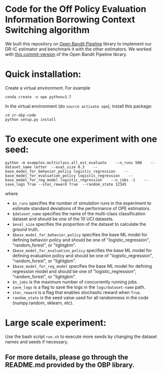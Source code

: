 # Code for the Off Policy Evaluation Information Borrowing Context Switching algorithm

We built this repository on [Open Bandit Pipeline](https://github.com/st-tech/zr-obp) library to implement our DR-IC estimator and benchmark it with the other estimators. We worked with [this commit-version](https://github.com/st-tech/zr-obp/commit/a4b61e9e14d1954aa2953d2b21b4e710a8a725d8) of the Open Bandit Pipeline library.

# Quick installation:

Create a virtual environment. For example
```
conda create -n ope python=3.7
```

In the virtual environment (do `source activate ope`), install this package:
```
cd zr-obp-code
python setup.py install
```

# To execute one experiment with one seed:
```
python -m examples.multiclass.all_est_evaluate    --n_runs 500    --dataset_name letter  --eval_size 0.3    --base_model_for_behavior_policy logistic_regression    --base_model_for_evaluation_policy logistic_regression    --base_model_for_reg_model logistic_regression    --n_jobs -1    --save_logs True --stoc_reward True  --random_state 12345
```
where
- `$n_runs` specifies the number of simulation runs in the experiment to estimate standard deviations of the performance of OPE estimators.
- `$dataset_name` specifies the name of the multi-class classification dataset and should be one of the 10 UCI datasets.
- `$eval_size` specifies the proportion of the dataset to calculate the ground truth.
- `$base_model_for_behavior_policy` specifies the base ML model for defining behavior policy and should be one of "logistic_regression", "random_forest", or "lightgbm".
- `$base_model_for_evaluation_policy` specifies the base ML model for defining evaluation policy and should be one of "logistic_regression", "random_forest", or "lightgbm".
- `$base_model_for_reg_model` specifies the base ML model for defining regression model and should be one of "logistic_regression", "random_forest", or "lightgbm".
- `$n_jobs` is the maximum number of concurrently running jobs.
- `save_logs` is a flag to save the logs in the `logs/dataset-name` path.
- `stoc_reward` is a flag that enables stochastic reward when `True`.
- `random_state` is the seed value used for all randomness in the code (numpy.random, sklearn, etc).

# Large scale experiment:
Use the bash script `run.sh` to execute more seeds by changing the dataset names and seeds if necessary. 

## For more details, please go through the README.md provided by the OBP library.